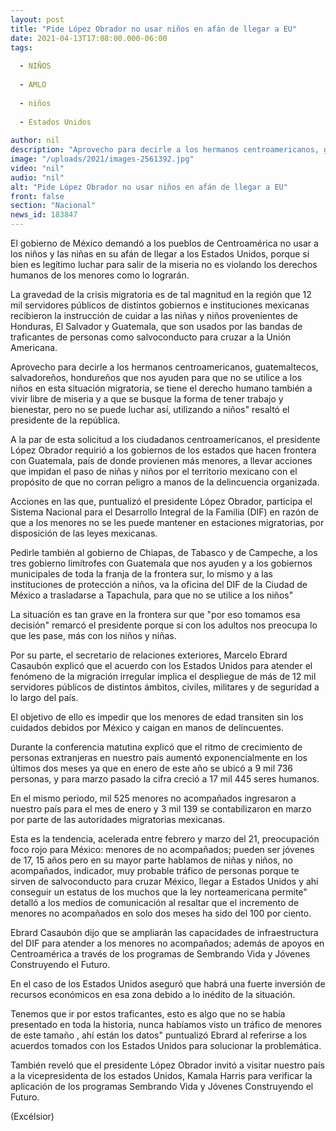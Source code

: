 ```yaml
---
layout: post
title: "Pide López Obrador no usar niños en afán de llegar a EU"
date: 2021-04-13T17:08:00.000-06:00
tags:
  
  - NIÑOS
  
  - AMLO
  
  - niños
  
  - Estados Unidos
  
author: nil
description: "Aprovecho para decirle a los hermanos centroamericanos, guatemaltecos, salvadoreños, hondureños que nos ayuden para que no se utilice a los niños"
image: "/uploads/2021/images-2561392.jpg"
video: "nil"
audio: "nil"
alt: "Pide López Obrador no usar niños en afán de llegar a EU"
front: false
section: "Nacional"
news_id: 183847
---
```


El gobierno de México demandó a los pueblos de Centroamérica no usar a los niños y las niñas en su afán de llegar a los Estados Unidos, porque si bien es legítimo luchar para salir de la miseria no es violando los derechos humanos de los menores como lo lograrán.

La gravedad de la crisis migratoria es de tal magnitud en la región que 12 mil servidores públicos de distintos gobiernos e instituciones mexicanas recibieron la instrucción de cuidar a las niñas y niños provenientes de Honduras, El Salvador y Guatemala, que son usados por las bandas de traficantes de personas como salvoconducto para cruzar a la Unión Americana.

Aprovecho para decirle a los hermanos centroamericanos, guatemaltecos, salvadoreños, hondureños que nos ayuden para que no se utilice a los niños en esta situación migratoria, se tiene el derecho humano también a vivir libre de miseria y a que se busque la forma de tener trabajo y bienestar, pero no se puede luchar así, utilizando a niños" resaltó el presidente de la república.

A la par de esta solicitud a los ciudadanos centroamericanos, el presidente López Obrador requirió a los gobiernos de los estados que hacen frontera con Guatemala, país de donde provienen más menores, a llevar acciones que impidan el paso de niñas y niños por el territorio mexicano con el propósito de que no corran peligro a manos de la delincuencia organizada.

Acciones en las que, puntualizó el presidente López Obrador, participa el Sistema Nacional para el Desarrollo Integral de la Familia (DIF) en razón de que a los menores no se les puede mantener en estaciones migratorias, por disposición de las leyes mexicanas.

Pedirle también al gobierno de Chiapas, de Tabasco y de Campeche, a los tres gobierno limítrofes con Guatemala que nos ayuden y a los gobiernos municipales de toda la franja de la frontera sur, lo mismo y a las instituciones de protección a niños, va la oficina del DIF de la Ciudad de México a trasladarse a Tapachula, para que no se utilice a los niños"

La situación es tan grave en la frontera sur que "por eso tomamos esa decisión" remarcó el presidente porque si con los adultos nos preocupa lo que les pase, más con los niños y niñas.

Por su parte, el secretario de relaciones exteriores, Marcelo Ebrard Casaubón explicó que el acuerdo con los Estados Unidos para atender el fenómeno de la migración irregular implica el despliegue de más de 12 mil servidores públicos de distintos ámbitos, civiles, militares y de seguridad a lo largo del país.

El objetivo de ello es impedir que los menores de edad transiten sin los cuidados debidos por México y caigan en manos de delincuentes.

Durante la conferencia matutina explicó que el ritmo de crecimiento de personas extranjeras en nuestro país aumentó exponencialmente en los últimos dos meses ya que en enero de este año se ubicó a 9 mil 736 personas, y para marzo pasado la cifra creció a 17 mil 445 seres humanos.

En el mismo periodo, mil 525 menores no acompañados ingresaron a nuestro país para el mes de enero y 3 mil 139 se contabilizaron en marzo por parte de las autoridades migratorias mexicanas.

Esta es la tendencia, acelerada entre febrero y marzo del 21, preocupación foco rojo para México: menores de no acompañados; pueden ser jóvenes de 17, 15 años pero en su mayor parte hablamos de niñas y niños, no acompañados, indicador, muy probable tráfico de personas porque te sirven de salvoconducto para cruzar México, llegar a Estados Unidos y ahí conseguir un estatus de los muchos que la ley norteamericana permite" detalló a los medios de comunicación al resaltar que el incremento de menores no acompañados en solo dos meses ha sido del 100 por ciento.

Ebrard Casaubón dijo que se ampliarán las capacidades de infraestructura del DIF para atender a los menores no acompañados; además de apoyos en Centroamérica a través de los programas de Sembrando Vida y Jóvenes Construyendo el Futuro.

En el caso de los Estados Unidos aseguró que habrá una fuerte inversión de recursos económicos en esa zona  debido a lo inédito de la situación.

Tenemos que ir por estos traficantes, esto es algo que no se había presentado en toda la historia, nunca habíamos visto un tráfico de menores de este tamaño , ahí están los datos" puntualizó Ebrard al referirse a los acuerdos tomados con los Estados Unidos para solucionar la problemática.

También reveló que el presidente López Obrador invitó a visitar  nuestro país a la vicepresidenta de los estados Unidos, Kamala Harris para verificar la aplicación de los programas Sembrando Vida y Jóvenes Construyendo el Futuro.

(Excélsior)
